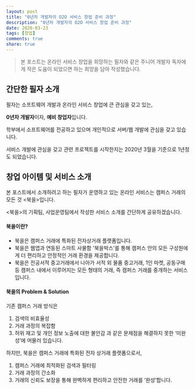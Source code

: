 ```yaml
---
layout: post
title: "0년차 개발자의 O2O 서비스 창업 준비 과정"
description: "0년차 개발자의 O2O 서비스 창업 준비 과정"
date: 2020-03-23
tags: [창업]
comments: true
share: true
---
```


> 본 포스트는 온라인 서비스 창업을 희망하는 필자와 같은 주니어 개발자 독자에게 작은 도움이 되었으면 하는 희망을 담아 작성했습니다.
>

## 간단한 필자 소개

필자는 소프트웨어 개발과 온라인 서비스 창업에 큰 관심을 갖고 있는,

**0년차 개발자**이자, **예비 창업자**입니다.



학부에서 소프트웨어를 전공하고 있으며 개인적으로 서버/웹 개발에 관심을 갖고 있습니다. 

서비스 개발에 관심을 갖고 관련 프로젝트를 시작한지는 2020년 3월을 기준으로 1년정도 되었습니다.

## 창업 아이템 및 서비스 소개

본 포스트에서 소개하려고 하는 필자가 운영하고 있는 온라인 서비스는 캠퍼스 거래의 모든 것 <북을>입니다.

<북을>의 기획팀, 사업운영팀에서 작성한 서비스 소개를 간단하게 공유하겠습니다.

#### 북을이란?

- 북을은 캠퍼스 거래에 특화된 전자상거래 플랫폼입니다.
- 북을은 웹앱과 연동된 스마트 사물함 '북을박스'를 통해 캠퍼스 안의 모든 구성원에게 더 편리하고 안정적인 거래 환경을 제공합니다.
- 북을은 전공서적 중고거래에서 나아가 서적 외 물품 중고거래, 1인 마켓, 공동구매 등 캠퍼스 내에서 이루어지는 모든 형태의 거래, 즉 캠퍼스 거래를 중개하는 서비스입니다.

#### 북을의 Problem & Solution

기존 캠퍼스 거래 방식은

1. 검색의 비효율성
2. 거래 과정의 복잡함
3. 허위 재고 및 개인 정보 노출에 대한 불안감 과 같은 문제점을 해결하지 못한 ‘미완성’에 머물러 있습니다.

하지만, 북을은 캠퍼스 거래에 특화된 전자 상거래 플랫폼으로서,

1. 캠퍼스 거래에 최적화된 검색과 필터링
2. 거래 과정의 간소화
3. 거래의 신뢰도 보장을 통해 완벽하게 편리하고 안전한 거래를 ‘완성’합니다.